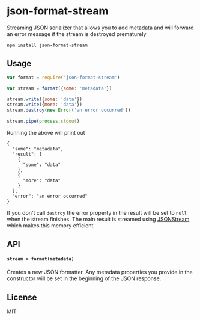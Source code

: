 # json-format-stream

Streaming JSON serializer that allows you to add metadata and will forward an error message if the stream is destroyed prematurely

```
npm install json-format-stream
```

## Usage

``` js
var format = require('json-format-stream')

var stream = format({some: 'metadata'})

stream.write({some: 'data'})
stream.write({more: 'data'})
stream.destroy(new Error('an error occurred'))

stream.pipe(process.stdout)
```

Running the above will print out

```
{
  "some": "metadata",
  "result": [
    {
      "some": "data"
    },
    {
      "more": "data"
    }
  ],
  "error": "an error occurred"
}
```

If you don't call `destroy` the error property in the result will be set to `null` when the stream finishes.
The main result is streamed using [JSONStream](https://github.com/dominictarr/JSONStream.git) which makes this memory efficient

## API

#### `stream = format(metadata)`

Creates a new JSON formatter. Any metadata properties you provide in the constructor will be set in the beginning of the JSON response.

## License

MIT
